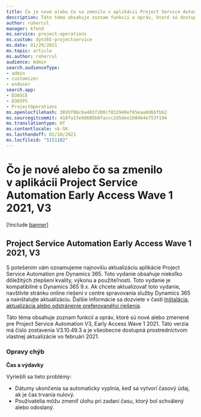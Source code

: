 ```yaml
---
title: Čo je nové alebo čo sa zmenilo v aplikácii Project Service Automation Early Access Wave 1 2021, V3
description: Táto téma obsahuje zoznam funkcií a opráv, ktoré sú dostupné v aktualizácii Project Service Automation Early Access Wave 1 2021, V3.
author: ruhercul
manager: kfend
ms.service: project-operations
ms.custom: dyn365-projectservice
ms.date: 01/29/2021
ms.topic: article
ms.author: ruhercul
audience: Admin
search.audienceType:
- admin
- customizer
- enduser
search.app:
- D365CE
- D365PS
- ProjectOperations
ms.openlocfilehash: 3895f06c6a401f200cf832940ef85eaa8d66fbb2
ms.sourcegitcommit: 418fa1fe9d605b8faccc2d5dee1b04b4e753f194
ms.translationtype: HT
ms.contentlocale: sk-SK
ms.lasthandoff: 02/10/2021
ms.locfileid: "5151182"
---
```

# <a name="whats-new-or-changed-in-project-service-automation-early-access-wave-1-2021-v3"></a>Čo je nové alebo čo sa zmenilo v aplikácii Project Service Automation Early Access Wave 1 2021, V3

[!include [banner](../includes/psa-now-project-operations.md)]

## <a name="project-service-automation-early-access-wave-1-2021-v3"></a>Project Service Automation Early Access Wave 1 2021, V3

S potešením vám oznamujeme najnovšiu aktualizáciu aplikácie Project Service Automation pre Dynamics 365. Toto vydanie obsahuje niekoľko dôležitých zlepšení kvality, výkonu a použiteľnosti. Toto vydanie je kompatibilné s Dynamics 365 9.x. Ak chcete aktualizovať toto vydanie, navštívte stránku online riešení v centre spravovania služby Dynamics 365 a nainštalujte aktualizáciu. Ďalšie informácie sa dozviete v časti [Inštalácia, aktualizácia alebo odstránenie preferovaného riešenia](https://docs.microsoft.com/power-platform/admin/install-remove-preferred-solution).

Táto téma obsahuje zoznam funkcií a opráv, ktoré sú nové alebo zmenené pre Project Service Automation V3, Early Access Wave 1 2021. Táto verzia má číslo zostavenia V3.10.49.3 a je všeobecne dostupná prostredníctvom vlastnej aktualizácie vo februári 2021.


### <a name="bug-fixes"></a>Opravy chýb

**Čas a výdavky**

Vyriešili sa tieto problémy:

- Dátumy ukončenia sa automaticky vyplnia, keď sa vytvorí časový údaj, ak je čas trvania nulový.
- Používatelia môžu zmeniť úlohu pri zadaní času, ktorý bol schválený alebo odoslaný.
